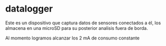 # datalogger

Este es un dispositivo que captura datos de sensores conectados a él, los almacena en una microSD para su posterior analisis fuera de borda.

Al momento logramos alcanzar los 2 mA de consumo constante
